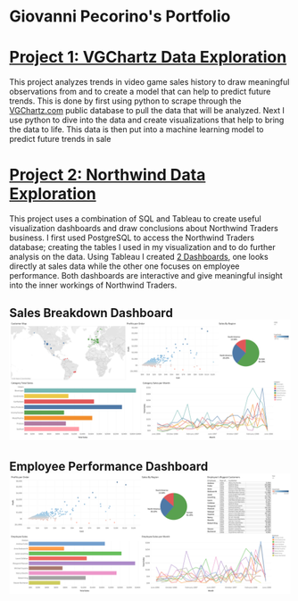 # Giovanni Pecorino's Portfolio

# [Project 1: VGChartz Data Exploration](https://github.com/gpecorino/Vgchartz_Data_Exploration)
This project analyzes trends in video game sales history to draw meaningful observations from and to create a model that can help to predict future trends. This is done by first using python to scrape through the [VGChartz.com](https://www.vgchartz.com/games/games.php?page=1&results=1000&order=TotalSales&ownership=Both&direction=DESC&showtotalsales=1&shownasales=1&showpalsales=1&showjapansales=1&showothersales=1&showpublisher=1&showdeveloper=1&showreleasedate=1&showlastupdate=0&showvgchartzscore=0&showcriticscore=1&showuserscore=1) public database to pull the data that will be analyzed. Next I use python to dive into the data and create visualizations that help to bring the data to life. This data is then put into a machine learning model to predict future trends in sale


# [Project 2: Northwind Data Exploration](https://github.com/gpecorino/Northwind-Data-Exploration)
This project uses a combination of SQL and Tableau to create useful visualization dashboards and draw conclusions about Northwind Traders business. I first used PostgreSQL to access the Northwind Traders database; creating the tables I used in my visualization and to do further analysis on the data. Using Tableau I created [2 Dashboards](https://public.tableau.com/app/profile/giovanni.pecorino/viz/NorthwindDashboards/SalesBreakdown?publish=yes), one looks directly at sales data while the other one focuses on employee performance. Both dashboards are interactive and give meaningful insight into the inner workings of Northwind Traders.

## Sales Breakdown Dashboard ![](images/Sales%20Breakdown.png)
## Employee Performance Dashboard ![](images/Employee%20Performance.png)
